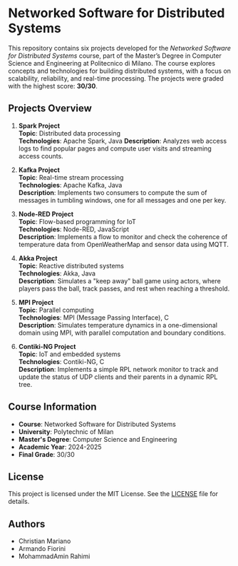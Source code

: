 # Networked Software for Distributed Systems

This repository contains six projects developed for the *Networked Software for Distributed Systems* course, part of the Master’s Degree in Computer Science and Engineering at Politecnico di Milano. The course explores concepts and technologies for building distributed systems, with a focus on scalability, reliability, and real-time processing. The projects were graded with the highest score: **30/30**.

## Projects Overview

1. **Spark Project**  
   **Topic**: Distributed data processing  
   **Technologies**: Apache Spark, Java
   **Description**: Analyzes web access logs to find popular pages and compute user visits and streaming access counts.

2. **Kafka Project**  
   **Topic**: Real-time stream processing  
   **Technologies**: Apache Kafka, Java  
   **Description**: Implements two consumers to compute the sum of messages in tumbling windows, one for all messages and one per key.

3. **Node-RED Project**  
   **Topic**: Flow-based programming for IoT  
   **Technologies**: Node-RED, JavaScript  
   **Description**: Implements a flow to monitor and check the coherence of temperature data from OpenWeatherMap and sensor data using MQTT.

4. **Akka Project**  
   **Topic**: Reactive distributed systems  
   **Technologies**: Akka, Java  
   **Description**: Simulates a "keep away" ball game using actors, where players pass the ball, track passes, and rest when reaching a threshold.

5. **MPI Project**  
   **Topic**: Parallel computing  
   **Technologies**: MPI (Message Passing Interface), C  
   **Description**: Simulates temperature dynamics in a one-dimensional domain using MPI, with parallel computation and boundary conditions.

6. **Contiki-NG Project**  
   **Topic**: IoT and embedded systems  
   **Technologies**: Contiki-NG, C \
   **Description**: Implements a simple RPL network monitor to track and update the status of UDP clients and their parents in a dynamic RPL tree.

## Course Information
- **Course**: Networked Software for Distributed Systems
- **University**: Polytechnic of Milan 
- **Master's Degree**: Computer Science and Engineering  
- **Academic Year**: 2024-2025
- **Final Grade**: 30/30

## License
This project is licensed under the MIT License. See the [LICENSE](./LICENSE) file for details.

## Authors
- Christian Mariano
- Armando Fiorini
- MohammadAmin Rahimi
